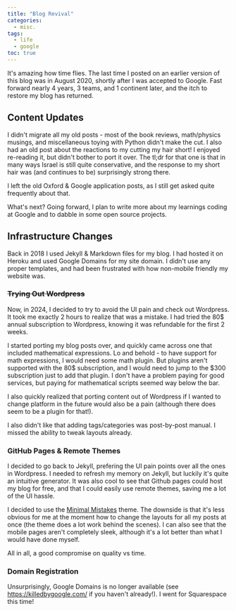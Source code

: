 ```yaml
---
title: "Blog Revival"
categories:
  - misc.
tags:
  - life
  - google
toc: true
---
```


It's amazing how time flies. The last time I posted on an earlier version of this blog was in August 2020, shortly after I was accepted to Google. Fast forward nearly 4 years, 3 teams, and 1 continent later, and the itch to restore my blog has returned.

## Content Updates

I didn't migrate all my old posts - most of the book reviews, math/physics musings, and miscellaneous toying with Python didn't make the cut. I also had an old post about the reactions to my cutting my hair short! I enjoyed re-reading it, but didn't bother to port it over. The tl;dr for that one is that in many ways Israel is still quite conservative, and the response to my short hair was (and continues to be) surprisingly strong there.

I left the old Oxford & Google application posts, as I still get asked quite frequently about that.

What's next? Going forward, I plan to write more about my learnings coding at Google and to dabble in some open source projects.

## Infrastructure Changes

Back in 2018 I used Jekyll & Markdown files for my blog. I had hosted it on Heroku and used Google Domains for my site domain. I didn't use any proper templates, and had been frustrated with how non-mobile friendly my website was.

### ~~Trying Out Wordpress~~

Now, in 2024, I decided to try to avoid the UI pain and check out Wordpress. It took me exactly 2 hours to realize that was a mistake. I had tried the 80$ annual subscription to Wordpress, knowing it was refundable for the first 2 weeks. 

I started porting my blog posts over, and quickly came across one that included mathematical expressions. Lo and behold - to have support for math expressions, I would need some math plugin. But plugins aren't supported with the 80$ subscription, and I would need to jump to the $300 subscription just to add that plugin. I don't have a problem paying for good services, but paying for mathematical scripts seemed way below the bar.

I also quickly realized that porting content out of Wordpress if I wanted to change platform in the future would also be a pain (although there does seem to be a plugin for that!).

I also didn't like that adding tags/categories was post-by-post manual. I missed the ability to tweak layouts already.

### GitHub Pages & Remote Themes

I decided to go back to Jekyll, prefering the UI pain points over all the ones in Wordpress. I needed to refresh my memory on Jekyll, but luckily it's quite an intuitive generator. It was also cool to see that Github pages could host my blog for free, and that I could easily use remote themes, saving me a lot of the UI hassle.

I decided to use the [Minimal Mistakes](https://mmistakes.github.io/minimal-mistakes/) theme. The downside is that it's less obvious for me at the moment how to change the layouts for all my posts at once (the theme does a lot work behind the scenes). I can also see that the mobile pages aren't completely sleek, although it's a lot better than what I would have done myself.

All in all, a good compromise on quality vs time.

### Domain Registration

Unsurprisingly, Google Domains is no longer available (see https://killedbygoogle.com/ if you haven't already!). I went for Squarespace this time!

